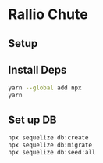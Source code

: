 # Rallio Chute

## Setup

## Install Deps

```sh
yarn --global add npx
yarn
```

## Set up DB

```sh
npx sequelize db:create
npx sequelize db:migrate
npx sequelize db:seed:all
```

